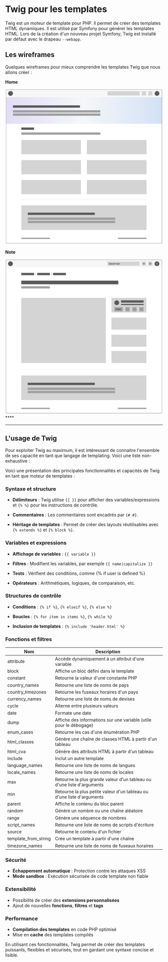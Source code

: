 # Twig pour les templates

Twig est un moteur de template pour PHP. Il permet de créer des templates HTML dynamiques. Il est utilisé par Symfony pour générer les templates HTML. Lors de la création d'un nouveau projet Symfony, Twig est installé par défaut avec le drapeau `--webapp`.

## Les wireframes

Quelques wireframes pour mieux comprendre les templates Twig que nous allons créer :

**Home**

![Home](img/home.png)

**Note**

![Note](img/note.png)****

---

## L'usage de Twig

Pour exploiter Twig au maximum, il est intéressant de connaitre l'ensemble de ses capacité en tant que langage de templating. Voici une liste non-exhaustive :

Voici une présentation des principales fonctionnalités et capacités de Twig en tant que moteur de templates :

### Syntaxe et structure

- **Délimiteurs** : Twig utilise `{{ }}` pour afficher des variables/expressions et `{% %}` pour les instructions de contrôle.

- **Commentaires** : Les commentaires sont encadrés par `{# #}`.

- **Héritage de templates** : Permet de créer des layouts réutilisables avec `{% extends %}` et `{% block %}`.

### Variables et expressions

- **Affichage de variables** : `{{ variable }}`

- **Filtres** : Modifient les variables, par exemple `{{ name|capitalize }}`

- **Tests** : Vérifient des conditions, comme {% if user is defined %}

- **Opérateurs** : Arithmétiques, logiques, de comparaison, etc.

### Structures de contrôle

- **Conditions** : `{% if %}`, `{% elseif %}`, `{% else %}`

- **Boucles** : `{% for item in items %}`, `{% while %}`

- **Inclusion de templates** : `{% include 'header.html' %}`

### Fonctions et filtres

| Nom | Description |
|-----|-------------|
| attribute | Accède dynamiquement à un attribut d'une variable |
| block | Affiche un bloc défini dans le template |
| constant | Retourne la valeur d'une constante PHP |
| country_names | Retourne une liste de noms de pays |
| country_timezones | Retourne les fuseaux horaires d'un pays |
| currency_names | Retourne une liste de noms de devises |
| cycle | Alterne entre plusieurs valeurs |
| date | Formate une date |
| dump | Affiche des informations sur une variable (utile pour le débogage) |
| enum_cases | Retourne les cas d'une énumération PHP |
| html_classes | Génère une chaîne de classes HTML à partir d'un tableau |
| html_cva | Génère des attributs HTML à partir d'un tableau |
| include | Inclut un autre template |
| language_names | Retourne une liste de noms de langues |
| locale_names | Retourne une liste de noms de locales |
| max | Retourne la plus grande valeur d'un tableau ou d'une liste d'arguments |
| min | Retourne la plus petite valeur d'un tableau ou d'une liste d'arguments |
| parent | Affiche le contenu du bloc parent |
| random | Génère un nombre ou une chaîne aléatoire |
| range | Génère une séquence de nombres |
| script_names | Retourne une liste de noms de scripts d'écriture |
| source | Retourne le contenu d'un fichier |
| template_from_string | Crée un template à partir d'une chaîne |
| timezone_names | Retourne une liste de noms de fuseaux horaires |

### Sécurité

- **Échappement automatique** : Protection contre les attaques XSS
- **Mode sandbox** : Exécution sécurisée de code template non fiable

### Extensibilité

- Possibilité de créer des **extensions personnalisées**
- Ajout de nouvelles **fonctions**, **filtres** et **tags**

### Performance

- **Compilation des templates** en code PHP optimisé
- Mise en **cache** des templates compilés

En utilisant ces fonctionnalités, Twig permet de créer des templates puissants, flexibles et sécurisés, tout en gardant une syntaxe concise et lisible.
